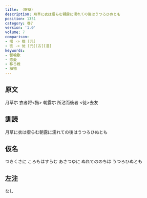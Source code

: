 ```yaml
---
title: （寄草）
description: 月草に衣は摺らむ朝露に濡れての後はうつろひぬとも
position: 1351
category: 巻7
version: '1.0'
volume: 7
comparison:
- 摺 -> 揩 [元]
- 徒 -> 徙 [元][古][温]
keywords:
- 譬喩歌
- 恋愛
- 移ろ媿
- 植物
---
```


## 原文

月草尓 衣者将<揩> 朝露尓 所沾而後者 <徙>去友

## 訓読

月草に衣は摺らむ朝露に濡れての後はうつろひぬとも

## 仮名

つきくさに ころもはすらむ あさつゆに ぬれてののちは うつろひぬとも

## 左注

なし
